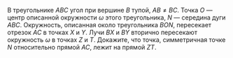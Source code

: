 В треугольнике $ABC$  угол при вершине $B$ тупой, $AB\ne BC$.
Точка $O$ — центр описанной окружности $\omega$ этого треугольника, $N$ — середина дуги $ABC$. Окружность, описанная около треугольника $BON$, пересекает отрезок $AC$ в точках $X$ и $Y$. Лучи $BX$ и $BY$ вторично пересекают окружность $\omega$ в точках $Z$ и $T$. Докажите, что точка, симметричная точке $N$ относительно прямой $AC$, лежит на прямой $ZT$.